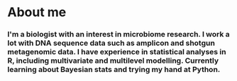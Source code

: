 # About me

### I'm a biologist with an interest in microbiome research. I work a lot with DNA sequence data such as amplicon and shotgun metagenomic data. I have experience in statistical analyses in R, including multivariate and multilevel modelling. Currently learning about Bayesian stats and trying my hand at Python.
